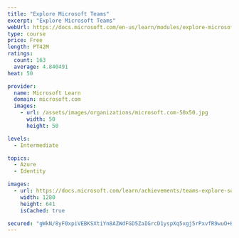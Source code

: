 ```yaml
---
title: "Explore Microsoft Teams"
excerpt: "Explore Microsoft Teams"
webUrl: https://docs.microsoft.com/en-us/learn/modules/explore-microsoft-teams/
type: course
price: Free
length: PT42M
ratings:
  count: 163
  average: 4.840491
heat: 50

provider:
  name: Microsoft Learn
  domain: microsoft.com
  images:
    - url: /assets/images/organizations/microsoft.com-50x50.jpg
      width: 50
      height: 50

levels:
  - Intermediate

topics:
  - Azure
  - Identity

images:
  - url: https://docs.microsoft.com/learn/achievements/teams-explore-social.png
    width: 1280
    height: 641
    isCached: true

secured: "gWkN/8yF0xpiVEBKSXtiYn8AZWdFGD5ZaIGrcD1yspXq5xgj5rPxvfR9wuO+KB53342S9VAVSISBHqwxUcFzYq6+jJCiwe+oYNgF0AmHx60rrU58fbuIlLQjS4zRymR/vmhizbGwuCegsjiJlFhHtcbFn4bRxu8fOiDYXcF/5SF7PvZEzye5ZFvho/tXdGBuDlAOHuwOjAcRqTkQWHkpE+2O6HM7cKlUq2FbuN6DoBNrmhPprAb0NBvjEEPO4/Nfr+7dmTuGUPj8dX0mjvUOYXXV+7xMWKjOExvhluJCXpfmm8ocR9xZO+iDAbimwNEFUMOeiP36bmQ2wdgEvX+uWexQbxGkhyoJ1s9i6bPi4W5011NS78mmFX0VmpPlBKmF4QjpAz9zaRMt35xw7VimzUO3uwAxNT+QLsXjFoykBdA=;1bAYOvtbt3/n8hjbFqHlqw=="
---
```


